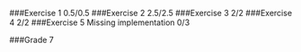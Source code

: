 ###Exercise 1
0.5/0.5
###Exercise 2
2.5/2.5
###Exercise 3
2/2
###Exercise 4
2/2
###Exercise 5
Missing implementation 0/3

###Grade
7
